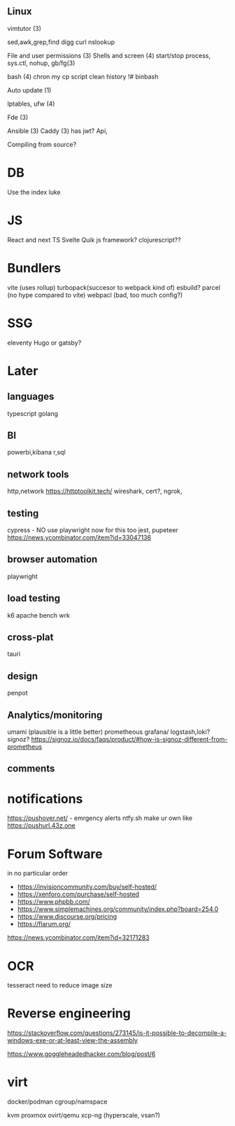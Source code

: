 ## Linux
vimtutor (3)

sed,awk,grep,find
digg curl nslookup

File and user permissions (3)
Shells and screen (4)
start/stop process, sys.ctl, nohup, gb/fg(3)

bash (4)
    chron my cp script
    clean history
    !# binbash

Auto update (1)

Iptables, ufw (4)

Fde (3)

Ansible (3)
Caddy (3) 
has jwt? Api, 

Compiling from source? 



# DB
Use the index luke
# JS 
React and next 
TS
Svelte
Quik js framework?
clojurescript??

# Bundlers
vite (uses rollup)
turbopack(succesor to webpack kind of)
esbuild?
parcel (no hype compared to vite)
webpacl (bad, too much config?)

# SSG
eleventy
Hugo or gatsby?


# Later
## languages
typescript
golang

## BI
powerbi,kibana
r,sql

## network tools
http,network
https://httptoolkit.tech/
wireshark, cert?, ngrok,

## testing
cypress - NO use playwright now for this too
jest, pupeteer
https://news.ycombinator.com/item?id=33047136

## browser automation
playwright

## load testing
k6
apache bench
wrk

## cross-plat
tauri

## design
penpot

## Analytics/monitoring
umami (plausible is a little better)
prometheous grafana/
logstash,loki?
signoz?
https://signoz.io/docs/faqs/product/#how-is-signoz-different-from-prometheus

## comments

# notifications
https://pushover.net/ - emrgency alerts
ntfy.sh
make ur own like
https://pushurl.43z.one

# Forum Software
in no particular order

 - https://invisioncommunity.com/buy/self-hosted/
 - https://xenforo.com/purchase/self-hosted
 - https://www.phpbb.com/
 - https://www.simplemachines.org/community/index.php?board=254.0
 - https://www.discourse.org/pricing
 - https://flarum.org/

https://news.ycombinator.com/item?id=32171283

# OCR
tesseract
    need to reduce image size


# Reverse engineering
https://stackoverflow.com/questions/273145/is-it-possible-to-decompile-a-windows-exe-or-at-least-view-the-assembly

https://www.goggleheadedhacker.com/blog/post/6


# virt
docker/podman
cgroup/namspace

kvm
proxmox
ovirt/qemu
xcp-ng (hyperscale, vsan?)





